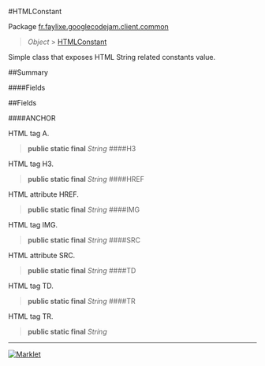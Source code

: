 #HTMLConstant

Package [fr.faylixe.googlecodejam.client.common](README.md)<br>
> *Object* > [HTMLConstant](HTMLConstant.md)

<p>Simple class that exposes HTML String related constants value.</p>

##Summary

####Fields



##Fields

####ANCHOR


HTML tag A.
> **public static final** *String*
####H3


HTML tag H3.
> **public static final** *String*
####HREF


HTML attribute HREF.
> **public static final** *String*
####IMG


HTML tag IMG.
> **public static final** *String*
####SRC


HTML attribute SRC.
> **public static final** *String*
####TD


HTML tag TD.
> **public static final** *String*
####TR


HTML tag TR.
> **public static final** *String*
---
[![Marklet](https://img.shields.io/badge/Generated%20by-Marklet-green.svg)](https://github.com/Faylixe/marklet)